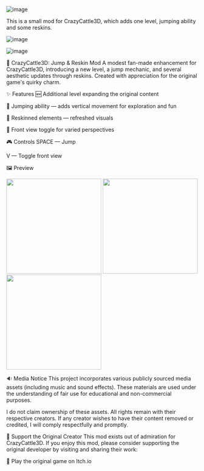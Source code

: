 ![image](https://github.com/user-attachments/assets/fcb1d4d7-58c0-445e-94e4-5ce918d6de1b)

This is a small mod for CrazyCattle3D, which adds one level, jumping ability and some reskins.

![image](https://github.com/user-attachments/assets/1271d33c-3904-4383-8d8e-8e446d08bc4f)

![image](https://github.com/user-attachments/assets/81f98dfe-4ded-4b6e-b356-0874169e4a04)

🐄 CrazyCattle3D: Jump & Reskin Mod
A modest fan-made enhancement for CrazyCattle3D, introducing a new level, a jump mechanic, and several aesthetic updates through reskins. Created with appreciation for the original game's quirky charm.

✨ Features
🆕 Additional level expanding the original content

🦘 Jumping ability — adds vertical movement for exploration and fun

🎨 Reskinned elements — refreshed visuals

🔄 Front view toggle for varied perspectives

🎮 Controls
SPACE — Jump

V — Toggle front view

🖼️ Preview
<p float="left"> <img src="https://github.com/user-attachments/assets/fcb1d4d7-58c0-445e-94e4-5ce918d6de1b" width="250"/> <img src="https://github.com/user-attachments/assets/1271d33c-3904-4383-8d8e-8e446d08bc4f" width="250"/> <img src="https://github.com/user-attachments/assets/81f98dfe-4ded-4b6e-b356-0874169e4a04" width="250"/> </p>
🔉 Media Notice
This project incorporates various publicly sourced media assets (including music and sound effects). These materials are used under the understanding of fair use for educational and non-commercial purposes.

I do not claim ownership of these assets. All rights remain with their respective creators.
If any creator wishes to have their content removed or credited, I will comply respectfully and promptly.

🙏 Support the Original Creator
This mod exists out of admiration for CrazyCattle3D. If you enjoy this mod, please consider supporting the original developer by visiting and sharing their work:

🔗 Play the original game on Itch.io



